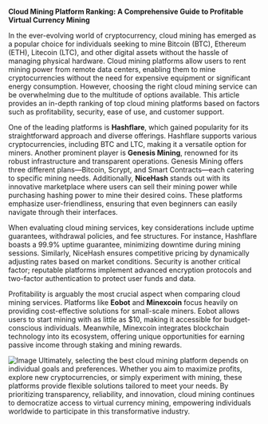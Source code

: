 **Cloud Mining Platform Ranking: A Comprehensive Guide to Profitable Virtual Currency Mining**

In the ever-evolving world of cryptocurrency, cloud mining has emerged as a popular choice for individuals seeking to mine Bitcoin (BTC), Ethereum (ETH), Litecoin (LTC), and other digital assets without the hassle of managing physical hardware. Cloud mining platforms allow users to rent mining power from remote data centers, enabling them to mine cryptocurrencies without the need for expensive equipment or significant energy consumption. However, choosing the right cloud mining service can be overwhelming due to the multitude of options available. This article provides an in-depth ranking of top cloud mining platforms based on factors such as profitability, security, ease of use, and customer support.

One of the leading platforms is **Hashflare**, which gained popularity for its straightforward approach and diverse offerings. Hashflare supports various cryptocurrencies, including BTC and LTC, making it a versatile option for miners. Another prominent player is **Genesis Mining**, renowned for its robust infrastructure and transparent operations. Genesis Mining offers three different plans—Bitcoin, Scrypt, and Smart Contracts—each catering to specific mining needs. Additionally, **NiceHash** stands out with its innovative marketplace where users can sell their mining power while purchasing hashing power to mine their desired coins. These platforms emphasize user-friendliness, ensuring that even beginners can easily navigate through their interfaces.

When evaluating cloud mining services, key considerations include uptime guarantees, withdrawal policies, and fee structures. For instance, Hashflare boasts a 99.9% uptime guarantee, minimizing downtime during mining sessions. Similarly, NiceHash ensures competitive pricing by dynamically adjusting rates based on market conditions. Security is another critical factor; reputable platforms implement advanced encryption protocols and two-factor authentication to protect user funds and data.

Profitability is arguably the most crucial aspect when comparing cloud mining services. Platforms like **Eobot** and **Minexcoin** focus heavily on providing cost-effective solutions for small-scale miners. Eobot allows users to start mining with as little as $10, making it accessible for budget-conscious individuals. Meanwhile, Minexcoin integrates blockchain technology into its ecosystem, offering unique opportunities for earning passive income through staking and mining rewards.


![Image](https://github.com/user-attachments/assets/31692037-0104-4703-abd1-696b6a7dd41b)
Ultimately, selecting the best cloud mining platform depends on individual goals and preferences. Whether you aim to maximize profits, explore new cryptocurrencies, or simply experiment with mining, these platforms provide flexible solutions tailored to meet your needs. By prioritizing transparency, reliability, and innovation, cloud mining continues to democratize access to virtual currency mining, empowering individuals worldwide to participate in this transformative industry.